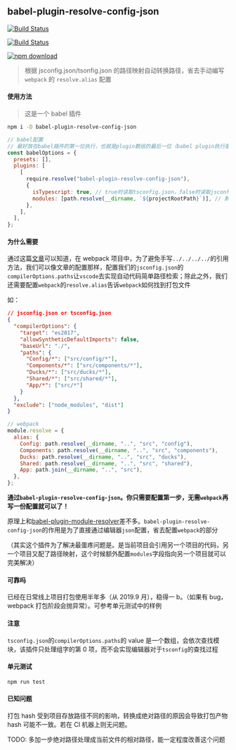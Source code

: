 ## babel-plugin-resolve-config-json

[![Build Status](https://travis-ci.com/flytam/babel-plugin-resolve-config-json.svg?branch=master)](https://travis-ci.com/flytam/babel-plugin-resolve-config-json)

[![Build Status](https://img.shields.io/npm/v/babel-plugin-resolve-config-json.svg?style=flat-square)](https://npmjs.org/package/babel-plugin-resolve-config-json)

[![npm download][download-image]][download-url]

[download-image]: https://img.shields.io/npm/dm/babel-plugin-resolve-config-json.svg?style=flat-square
[download-url]: https://npmjs.org/package/babel-plugin-resolve-config-json

> 根据 jsconfig.json/tsonfig.json 的路径映射自动转换路径，省去手动编写 `webpack` 的 `resolve.alias` 配置

#### 使用方法

> 这是一个 babel 插件

```bash
npm i -D babel-plugin-resolve-config-json
```

```js
// babel配置
// 最好放在babel插件的第一位执行，也就是plugin数组的最后一位（babel plugin执行是逆序的）
const babelOptions = {
  presets: [],
  plugins: [
    [
      require.resolve("babel-plugin-resolve-config-json"),
      {
        isTypescript: true, // true时读取tsconfig.json，false时读取jsconfig.json。默认是false
        modules: [path.resolve(__dirname, `${projectRootPath}`)], // 默认是运行终端命令的目录。可以传递接收一个路径数组，会读取路径根目录下的config.json进行配置。
      },
    ],
  ],
};
```

#### 为什么需要

通过这篇[文章](https://medium.com/@justintulk/solve-module-import-aliasing-for-webpack-jest-and-vscode-74007ce4adc9)可以知道，在 webpack 项目中，为了避免手写`../../../../`的引用方法，我们可以像文章的配置那样，配置我们的`jsconfig.json`的`compilerOptions.paths`让`vscode`去实现自动代码简单路径检索；除此之外，我们还需要配置`webpack`的`resolve.alias`告诉`webpack`如何找到打包文件

如：

```json
// jsconfig.json or tsconfig.json
{
  "compilerOptions": {
    "target": "es2017",
    "allowSyntheticDefaultImports": false,
    "baseUrl": "./",
    "paths": {
      "Config/*": ["src/config/*"],
      "Components/*": ["src/components/*"],
      "Ducks/*": ["src/ducks/*"],
      "Shared/*": ["src/shared/*"],
      "App/*": ["src/*"]
    }
  },
  "exclude": ["node_modules", "dist"]
}
```

```js
// webpack
module.resolve = {
  alias: {
    Config: path.resolve(__dirname, "..", "src", "config"),
    Components: path.resolve(__dirname, "..", "src", "components"),
    Ducks: path.resolve(__dirname, "..", "src", "ducks"),
    Shared: path.resolve(__dirname, "..", "src", "shared"),
    App: path.join(__dirname, "..", "src"),
  },
};
```

**通过`babel-plugin-resolve-config-json`。你只需要配置第一步，无需`webpack`再写一份配置就可以了！**

原理上和[babel-plugin-module-resolver](https://github.com/tleunen/babel-plugin-module-resolver)差不多。`babel-plugin-resolve-config-json`的作用是为了直接通过编辑器`json`配置，省去配置`webpack`的部分

（其实这个插件为了解决最蛋疼问题是。是当前项目会引用另一个项目的代码，另一个项目又配了路径映射，这个时候额外配置`modules`字段指向另一个项目就可以完美解决）

#### 可靠吗

已经在日常线上项目打包使用半年多（从 2019.9 月），稳得一 b。（如果有 bug，webpack 打包阶段会抛异常）。可参考单元测试中的样例

#### 注意

`tsconfig.json`的`compilerOptions.paths`的 value 是一个数组，会依次查找模块，该插件只处理组字的第 0 项，而不会实现编辑器对于`tsconfig`的查找过程

#### 单元测试

```bash
npm run test
```

#### 已知问题

打包 hash 受到项目存放路径不同的影响，转换成绝对路径的原因会导致打包产物 hash 可能不一致。若在 CI 机器上则无问题。

TODO: 多加一步绝对路径处理成当前文件的相对路径，能一定程度改善这个问题
